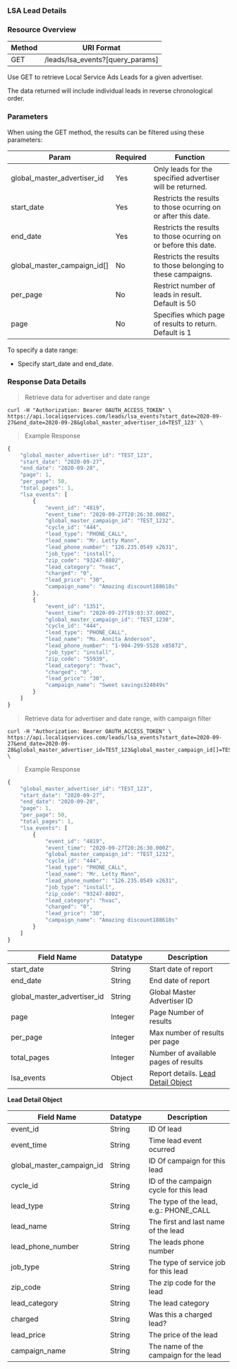 ### **LSA Lead Details**
<a name="lsa_leads"></a>

### Resource Overview&nbsp;

| Method | URI Format |
|---|---|
| GET | /leads/lsa_events?[query_params] |

Use GET to retrieve Local Service Ads Leads for a given advertiser.

The data returned will include individual leads in reverse chronological order.

### Parameters&nbsp;

When using the GET method, the results can be filtered using these parameters:

| Param | Required | Function |
|---|---|---|
|global_master_advertiser_id| Yes | Only leads for the specified advertiser will be returned.|
|start_date| Yes | Restricts the results to those ocurring on or after this date.|
|end_date| Yes | Restricts the results to those ocurring on or before this date.|
|global_master_campaign_id[]| No | Restricts the results to those belonging to these campaigns.|
|per_page| No |Restrict number of leads in result.  Default is 50|
|page| No |Specifies which page of results to return.  Default is 1|

To specify a date range:

   - Specify start_date and end_date.

### Response Data Details&nbsp;

> Retrieve data for advertiser and date range

```
curl -H "Authorization: Bearer OAUTH_ACCESS_TOKEN" \
https://api.localiqservices.com/leads/lsa_events?start_date=2020-09-27&end_date=2020-09-28&global_master_advertiser_id=TEST_123' \

```

> Example Response

```javascript
{
    "global_master_advertiser_id": "TEST_123",
    "start_date": "2020-09-27",
    "end_date": "2020-09-28",
    "page": 1,
    "per_page": 50,
    "total_pages": 1,
    "lsa_events": [
        {
            "event_id": "4819",
            "event_time": "2020-09-27T20:26:30.000Z",
            "global_master_campaign_id": "TEST_1232",
            "cycle_id": "444",
            "lead_type": "PHONE_CALL",
            "lead_name": "Mr. Letty Mann",
            "lead_phone_number": "126.235.0549 x2631",
            "job_type": "install",
            "zip_code": "93247-8802",
            "lead_category": "hvac",
            "charged": "0",
            "lead_price": "30",
            "campaign_name": "Amazing discount188618s"
        },
        {
            "event_id": "1351",
            "event_time": "2020-09-27T19:03:37.000Z",
            "global_master_campaign_id": "TEST_1230",
            "cycle_id": "444",
            "lead_type": "PHONE_CALL",
            "lead_name": "Ms. Annita Anderson",
            "lead_phone_number": "1-904-299-5528 x85872",
            "job_type": "install",
            "zip_code": "55939",
            "lead_category": "hvac",
            "charged": "0",
            "lead_price": "30",
            "campaign_name": "Sweet savings324049s"
        }
    ]
}
```

> Retrieve data for advertiser and date range, with campaign filter

```
curl -H "Authorization: Bearer OAUTH_ACCESS_TOKEN" \
https://api.localiqservices.com/leads/lsa_events?start_date=2020-09-27&end_date=2020-09-28&global_master_advertiser_id=TEST_123&global_master_campaign_id[]=TEST_1232' \

```

> Example Response

```javascript
{
    "global_master_advertiser_id": "TEST_123",
    "start_date": "2020-09-27",
    "end_date": "2020-09-28",
    "page": 1,
    "per_page": 50,
    "total_pages": 1,
    "lsa_events": [
        {
            "event_id": "4819",
            "event_time": "2020-09-27T20:26:30.000Z",
            "global_master_campaign_id": "TEST_1232",
            "cycle_id": "444",
            "lead_type": "PHONE_CALL",
            "lead_name": "Mr. Letty Mann",
            "lead_phone_number": "126.235.0549 x2631",
            "job_type": "install",
            "zip_code": "93247-8802",
            "lead_category": "hvac",
            "charged": "0",
            "lead_price": "30",
            "campaign_name": "Amazing discount188618s"
        }
    ]
}
```

|Field Name|Datatype|Description|
|---|---|---|
|start_date|String|Start date of report|
|end_date|String|End date of report|
|global_master_advertiser_id|String|Global Master Advertiser ID|
|page|Integer|Page Number of results|
|per_page|Integer|Max number of results per page|
|total_pages|Integer|Number of available pages of results|
|lsa_events|Object|Report details. [Lead Detail Object](#lsaleaddata)|

<a name="lsaleaddata"></a>
**Lead Detail Object**

|Field Name|Datatype|Description|
|---|---|---|
|event_id|String|ID Of lead|
|event_time|String|Time lead event ocurred|
|global_master_campaign_id|String|ID Of campaign for this lead|
|cycle_id|String|ID of the campaign cycle for this lead|
|lead_type|String|The type of the lead, e.g.: PHONE_CALL|
|lead_name|String|The first and last name of the lead|
|lead_phone_number|String|The leads phone number|
|job_type|String|The type of service job for this lead|
|zip_code|String|The zip code for the lead|
|lead_category|String|The lead category|
|charged|String|Was this a charged lead? |
|lead_price|String|The price of the lead|
|campaign_name|String|The name of the campaign for the lead|
